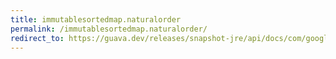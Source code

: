 ```yaml
---
title: immutablesortedmap.naturalorder
permalink: /immutablesortedmap.naturalorder/
redirect_to: https://guava.dev/releases/snapshot-jre/api/docs/com/google/common/collect/ImmutableSortedMap.html#naturalOrder--
---
```

